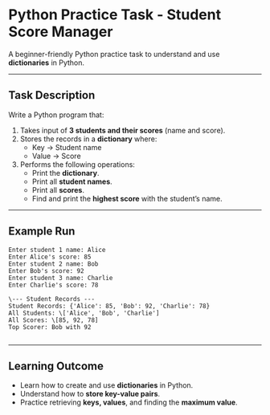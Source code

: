 
# Python Practice Task - Student Score Manager

A beginner-friendly Python practice task to understand and use **dictionaries** in Python.

---

## Task Description

Write a Python program that:

1. Takes input of **3 students and their scores** (name and score).
2. Stores the records in a **dictionary** where:
   - Key → Student name  
   - Value → Score  
3. Performs the following operations:
   - Print the **dictionary**.  
   - Print all **student names**.  
   - Print all **scores**.  
   - Find and print the **highest score** with the student’s name.  

---
##  Example Run

```
Enter student 1 name: Alice
Enter Alice's score: 85
Enter student 2 name: Bob
Enter Bob's score: 92
Enter student 3 name: Charlie
Enter Charlie's score: 78

\--- Student Records ---
Student Records: {'Alice': 85, 'Bob': 92, 'Charlie': 78}
All Students: \['Alice', 'Bob', 'Charlie']
All Scores: \[85, 92, 78]
Top Scorer: Bob with 92


```
---

## Learning Outcome

* Learn how to create and use **dictionaries** in Python.
* Understand how to **store key-value pairs**.
* Practice retrieving **keys, values**, and finding the **maximum value**.
